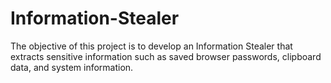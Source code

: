 # Information-Stealer
The objective of this project is to develop an Information Stealer that extracts sensitive information such as saved browser passwords, clipboard data, and system information.
